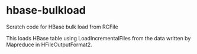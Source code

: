 # hbase-bulkload

Scratch code for HBase bulk load from RCFile

This loads HBase table using LoadIncrementalFiles from the data written by Mapreduce in HFileOutputFormat2.
